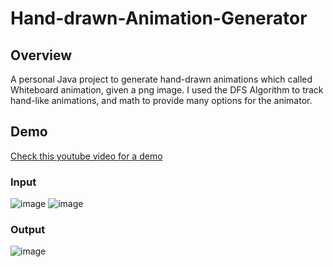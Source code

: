 # Hand-drawn-Animation-Generator
## Overview
A personal Java project to generate hand-drawn animations which called Whiteboard animation, given a png image. I used the DFS Algorithm to track hand-like animations, and math to provide many options for the animator.
## Demo
[Check this youtube video for a demo](https://youtu.be/bK2eDbYNHnY?t=34)


### Input
![image](https://user-images.githubusercontent.com/12022095/194774017-23066d56-4375-4397-aac5-3d0b9d3f2f3f.png)
![image](https://user-images.githubusercontent.com/12022095/194774044-c0d07fa4-0b78-436e-9222-74b7f0eddc9e.png)

### Output
![image](https://user-images.githubusercontent.com/12022095/194774088-dccd37fb-f220-4afc-a5e8-440a4d47bf41.png)


